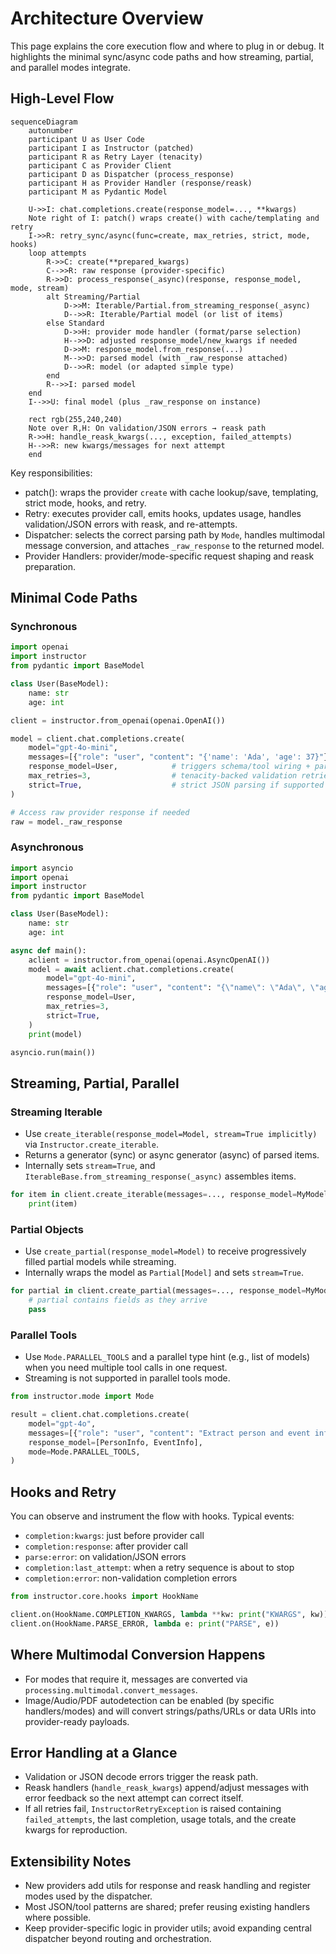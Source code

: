 # Architecture Overview

This page explains the core execution flow and where to plug in or debug. It highlights the minimal sync/async code paths and how streaming, partial, and parallel modes integrate.

## High-Level Flow

```mermaid
sequenceDiagram
    autonumber
    participant U as User Code
    participant I as Instructor (patched)
    participant R as Retry Layer (tenacity)
    participant C as Provider Client
    participant D as Dispatcher (process_response)
    participant H as Provider Handler (response/reask)
    participant M as Pydantic Model

    U->>I: chat.completions.create(response_model=..., **kwargs)
    Note right of I: patch() wraps create() with cache/templating and retry
    I->>R: retry_sync/async(func=create, max_retries, strict, mode, hooks)
    loop attempts
        R->>C: create(**prepared_kwargs)
        C-->>R: raw response (provider-specific)
        R->>D: process_response(_async)(response, response_model, mode, stream)
        alt Streaming/Partial
            D->>M: Iterable/Partial.from_streaming_response(_async)
            D-->>R: Iterable/Partial model (or list of items)
        else Standard
            D->>H: provider mode handler (format/parse selection)
            H-->>D: adjusted response_model/new_kwargs if needed
            D->>M: response_model.from_response(...)
            M-->>D: parsed model (with _raw_response attached)
            D-->>R: model (or adapted simple type)
        end
        R-->>I: parsed model
    end
    I-->>U: final model (plus _raw_response on instance)

    rect rgb(255,240,240)
    Note over R,H: On validation/JSON errors → reask path
    R->>H: handle_reask_kwargs(..., exception, failed_attempts)
    H-->>R: new kwargs/messages for next attempt
    end
```

Key responsibilities:
- patch(): wraps the provider `create` with cache lookup/save, templating, strict mode, hooks, and retry.
- Retry: executes provider call, emits hooks, updates usage, handles validation/JSON errors with reask, and re-attempts.
- Dispatcher: selects the correct parsing path by `Mode`, handles multimodal message conversion, and attaches `_raw_response` to the returned model.
- Provider Handlers: provider/mode-specific request shaping and reask preparation.

## Minimal Code Paths

### Synchronous
```python
import openai
import instructor
from pydantic import BaseModel

class User(BaseModel):
    name: str
    age: int

client = instructor.from_openai(openai.OpenAI())

model = client.chat.completions.create(
    model="gpt-4o-mini",
    messages=[{"role": "user", "content": "{'name': 'Ada', 'age': 37}"}],
    response_model=User,            # triggers schema/tool wiring + parsing
    max_retries=3,                  # tenacity-backed validation retries
    strict=True,                    # strict JSON parsing if supported
)

# Access raw provider response if needed
raw = model._raw_response
```

### Asynchronous
```python
import asyncio
import openai
import instructor
from pydantic import BaseModel

class User(BaseModel):
    name: str
    age: int

async def main():
    aclient = instructor.from_openai(openai.AsyncOpenAI())
    model = await aclient.chat.completions.create(
        model="gpt-4o-mini",
        messages=[{"role": "user", "content": "{\"name\": \"Ada\", \"age\": 37}"}],
        response_model=User,
        max_retries=3,
        strict=True,
    )
    print(model)

asyncio.run(main())
```

## Streaming, Partial, Parallel

### Streaming Iterable
- Use `create_iterable(response_model=Model, stream=True implicitly)` via `Instructor.create_iterable`.
- Returns a generator (sync) or async generator (async) of parsed items.
- Internally sets `stream=True`, and `IterableBase.from_streaming_response(_async)` assembles items.

```python
for item in client.create_iterable(messages=..., response_model=MyModel):
    print(item)
```

### Partial Objects
- Use `create_partial(response_model=Model)` to receive progressively filled partial models while streaming.
- Internally wraps the model as `Partial[Model]` and sets `stream=True`.

```python
for partial in client.create_partial(messages=..., response_model=MyModel):
    # partial contains fields as they arrive
    pass
```

### Parallel Tools
- Use `Mode.PARALLEL_TOOLS` and a parallel type hint (e.g., list of models) when you need multiple tool calls in one request.
- Streaming is not supported in parallel tools mode.

```python
from instructor.mode import Mode

result = client.chat.completions.create(
    model="gpt-4o",
    messages=[{"role": "user", "content": "Extract person and event info."}],
    response_model=[PersonInfo, EventInfo],
    mode=Mode.PARALLEL_TOOLS,
)
```

## Hooks and Retry

You can observe and instrument the flow with hooks. Typical events:
- `completion:kwargs`: just before provider call
- `completion:response`: after provider call
- `parse:error`: on validation/JSON errors
- `completion:last_attempt`: when a retry sequence is about to stop
- `completion:error`: non-validation completion errors

```python
from instructor.core.hooks import HookName

client.on(HookName.COMPLETION_KWARGS, lambda **kw: print("KWARGS", kw))
client.on(HookName.PARSE_ERROR, lambda e: print("PARSE", e))
```

## Where Multimodal Conversion Happens

- For modes that require it, messages are converted via `processing.multimodal.convert_messages`.
- Image/Audio/PDF autodetection can be enabled (by specific handlers/modes) and will convert strings/paths/URLs or data URIs into provider-ready payloads.

## Error Handling at a Glance

- Validation or JSON decode errors trigger the reask path.
- Reask handlers (`handle_reask_kwargs`) append/adjust messages with error feedback so the next attempt can correct itself.
- If all retries fail, `InstructorRetryException` is raised containing `failed_attempts`, the last completion, usage totals, and the create kwargs for reproduction.

## Extensibility Notes

- New providers add utils for response and reask handling and register modes used by the dispatcher.
- Most JSON/tool patterns are shared; prefer reusing existing handlers where possible.
- Keep provider-specific logic in provider utils; avoid expanding central dispatcher beyond routing and orchestration.

